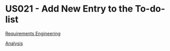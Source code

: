 # US021 - Add New Entry to the To-do-list

[Requirements Engineering](01.requirements-engineering/Readme.md)

[Analysis](02.analysis/Readme.md)